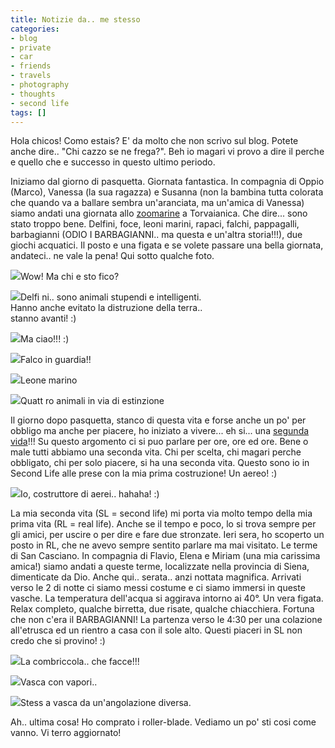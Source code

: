 ```yaml
---
title: Notizie da.. me stesso
categories:
- blog
- private
- car
- friends
- travels
- photography
- thoughts
- second life
tags: []
---
```

Hola chicos! Como estais? E' da molto che non scrivo sul blog. Potete anche
dire.. "Chi cazzo se ne frega?". Beh io magari vi provo a dire il perche e
quello che e successo in questo ultimo periodo.

Iniziamo dal giorno di pasquetta. Giornata fantastica. In compagnia di Oppio
(Marco), Vanessa (la sua ragazza) e Susanna (non la bambina tutta colorata che
quando va a ballare sembra un'aranciata, ma un'amica di Vanessa) siamo andati
una giornata allo [zoomarine](http://www.zoomarine.it/) a Torvaianica. Che
dire... sono stato troppo bene. Delfini, foce, leoni marini, rapaci, falchi,
pappagalli, barbagianni (ODIO I BARBAGIANNI.. ma questa e un'altra storia!!!),
due giochi acquatici. Il posto e una figata e se volete passare una bella
giornata, andateci.. ne vale la pena! Qui sotto qualche foto.

[![]({{site.url}}/images/img_1202.jpg)]({{site.url}}/images/img_1202.jpg)Wow!
Ma chi e sto fico?

[![]({{site.url}}/images/img_1189.jpg)]({{site.url}}/images/img_1189.jpg)Delfi
ni.. sono animali stupendi e intelligenti.  
Hanno anche evitato la distruzione della terra..  
stanno avanti! :)  

[![]({{site.url}}/images/img_1178.jpg)]({{site.url}}/images/img_1178.jpg)Ma
ciao!!! :)

[![]({{site.url}}/images/img_1134.jpg)]({{site.url}}/images/img_1134.jpg)Falco
in guardia!!

[![]({{site.url}}/images/img_1112.jpg)]({{site.url}}/images/img_1112.jpg)Leone
marino

[![]({{site.url}}/images/img_1096.jpg)]({{site.url}}/images/img_1096.jpg)Quatt
ro animali in via di estinzione

Il giorno dopo pasquetta, stanco di questa vita e forse anche un po' per
obbligo ma anche per piacere, ho iniziato a vivere... eh si... una [segunda
vida](http://secondlife.com/)!!! Su questo argomento ci si puo parlare per
ore, ore ed ore. Bene o male tutti abbiamo una seconda vita. Chi per scelta,
chi magari perche obbligato, chi per solo piacere, si ha una seconda vita.
Questo sono io in Second Life alle prese con la mia prima costruzione! Un
aereo! :)

[![]({{site.url}}/images/second_life.jpg)]({{site.url}}/images/second_life.jpg
)Io, costruttore di aerei.. hahaha! :)  
  

La mia seconda vita (SL = second life) mi porta via molto tempo della mia
prima vita (RL = real life). Anche se il tempo e poco, lo si trova sempre per
gli amici, per uscire o per dire e fare due stronzate. Ieri sera, ho scoperto
un posto in RL, che ne avevo sempre sentito parlare ma mai visitato. Le terme
di San Casciano. In compagnia di Flavio, Elena e Miriam (una mia carissima
amica!) siamo andati a queste terme, localizzate nella provincia di Siena,
dimenticate da Dio. Anche qui.. serata.. anzi nottata magnifica. Arrivati
verso le 2 di notte ci siamo messi costume e ci siamo immersi in queste
vasche. La temperatura dell'acqua si aggirava intorno ai 40°. Un vera figata.
Relax completo, qualche birretta, due risate, qualche chiacchiera. Fortuna che
non c'era il BARBAGIANNI! La partenza verso le 4:30 per una colazione
all'etrusca ed un rientro a casa con il sole alto. Questi piaceri in SL non
credo che si provino! :)

[![]({{site.url}}/images/img_1265.jpg)]({{site.url}}/images/img_1265.jpg)La
combriccola.. che facce!!!

[![]({{site.url}}/images/img_1259.jpg)]({{site.url}}/images/img_1259.jpg)Vasca
con vapori..

[![]({{site.url}}/images/img_1257.jpg)]({{site.url}}/images/img_1257.jpg)Stess
a vasca da un'angolazione diversa.

Ah.. ultima cosa! Ho comprato i roller-blade. Vediamo un po' sti cosi come
vanno. Vi terro aggiornato!

